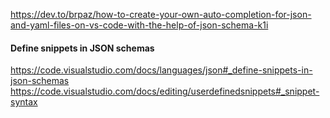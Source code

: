 
https://dev.to/brpaz/how-to-create-your-own-auto-completion-for-json-and-yaml-files-on-vs-code-with-the-help-of-json-schema-k1i

#### Define snippets in JSON schemas
https://code.visualstudio.com/docs/languages/json#_define-snippets-in-json-schemas
https://code.visualstudio.com/docs/editing/userdefinedsnippets#_snippet-syntax
